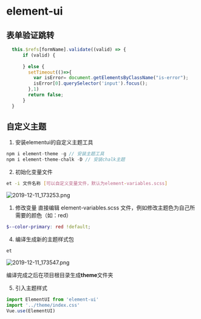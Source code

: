 # element-ui
## 表单验证跳转
```js
  this.$refs[formName].validate((valid) => {
      if (valid) {
        
      } else {
        setTimeout(()=>{
          var isError= document.getElementsByClassName("is-error");
          isError[0].querySelector('input').focus();
        },1)
        return false;
      }
  }
```

## 自定义主题
1. 安装elementui的自定义主题工具
```js
npm i element-theme -g // 安装主题工具
npm i element-theme-chalk -D // 安装chalk主题
```
2. 初始化变量文件
```sh
et -i 文件名称 [可以自定义变量文件，默认为element-variables.scss]
```
![2019-12-11_173253.png](https://i.loli.net/2019/12/11/M5OCnlfLvZRsYdA.png)

1. 修改变量
直接编辑 element-variables.scss 文件，例如修改主题色为自己所需要的颜色（如：red）
```scss
$--color-primary: red !default;
```
4. 编译生成新的主题样式包
```sh
et
```
![2019-12-11_173547.png](https://i.loli.net/2019/12/11/z7oWkPsV6UJvrSH.png)

编译完成之后在项目根目录生成**theme**文件夹

5. 引入主题样式
```js
import ElementUI from 'element-ui'
import '../theme/index.css'
Vue.use(ElementUI)
```

